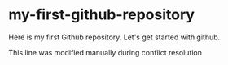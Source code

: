 # my-first-github-repository
Here is my first Github repository. Let's get started with github.

This line was modified manually during conflict resolution
